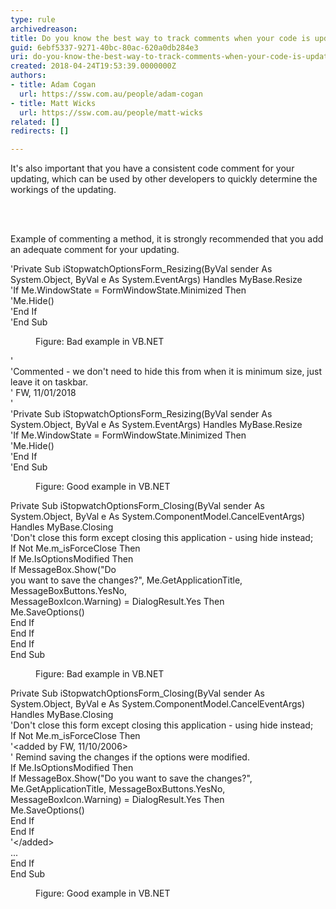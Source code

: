 ```yaml
---
type: rule
archivedreason: 
title: Do you know the best way to track comments when your code is updated?
guid: 6ebf5337-9271-40bc-80ac-620a0db284e3
uri: do-you-know-the-best-way-to-track-comments-when-your-code-is-updated
created: 2018-04-24T19:53:39.0000000Z
authors:
- title: Adam Cogan
  url: https://ssw.com.au/people/adam-cogan
- title: Matt Wicks
  url: https://ssw.com.au/people/matt-wicks
related: []
redirects: []

---
```



<p class="ssw15-rteElement-P">It's also important that you have a consistent code comment for your updating, which can be used by other developers to quickly determine the workings of the updating.​​<br></p>
<br><excerpt class='endintro'></excerpt><br>
<p class="ssw15-rteElement-P">Example of commenting a method, it is strongly recommended that you add an adequate comment for your updating. <br></p><p class="ssw15-rteElement-CodeArea">'Private Sub iStopwatchOptionsForm_Resizing(ByVal sender As System.Object, ByVal e As System.EventArgs) Handles MyBase.Resize<br>'If Me.WindowState = FormWindowState.Minimized Then<br>'Me.Hide()<br>'End If<br>'End Sub<br></p><dd class="ssw15-rteElement-FigureBad">Figure&#58; Bad example in VB.NET<br></dd><p class="ssw15-rteElement-CodeArea">'<br>'Commented - we don't need to hide this from when it is minimum size, just leave it on taskbar.<br>' FW, 11/01/2018<br>'<br>'Private Sub iStopwatchOptionsForm_Resizing(ByVal sender As System.Object, ByVal e As System.EventArgs) Handles MyBase.Resize<br>'If Me.WindowState = FormWindowState.Minimized Then<br>'Me.Hide()<br>'End If<br>'End Sub</p><dd class="ssw15-rteElement-FigureGood"> Figure&#58; Good example in VB.NET<br></dd><p class="ssw15-rteElement-CodeArea">Private Sub iStopwatchOptionsForm_Closing(ByVal sender As System.Object, ByVal e As System.ComponentModel.CancelEventArgs) Handles MyBase.Closing<br>'Don't close this form except closing this application - using hide instead;<br>If Not Me.m_isForceClose Then<br>If Me.IsOptionsModified Then<br>If MessageBox.Show(&quot;Do<br>you want to save the changes?&quot;, Me.GetApplicationTitle, MessageBoxButtons.YesNo,<br>MessageBoxIcon.Warning) = DialogResult.Yes Then<br>Me.SaveOptions()<br>End If<br>End If<br>End If<br>End Sub</p><dd class="ssw15-rteElement-FigureBad"> Figure&#58; Bad example in VB.NET<br></dd><p class="ssw15-rteElement-CodeArea">  Private Sub iStopwatchOptionsForm_Closing(ByVal sender As System.Object, ByVal e As System.ComponentModel.CancelEventArgs) Handles MyBase.Closing<br>'Don't close this form except closing this application - using hide instead; <br>If Not Me.m_isForceClose Then<br>'&lt;added by FW, 11/10/2006&gt;<br>' Remind saving the changes if the options were modified.<br>If Me.IsOptionsModified Then<br>If MessageBox.Show(&quot;Do you want to save the changes?&quot;, Me.GetApplicationTitle, MessageBoxButtons.YesNo, MessageBoxIcon.Warning) = DialogResult.Yes Then<br>Me.SaveOptions()<br>End If<br>End If <br>'&lt;/added&gt;<br>...<br>End If<br>End Sub</p><dd class="ssw15-rteElement-FigureGood"> Figure&#58; Good example in VB.NET ​<br></dd>


